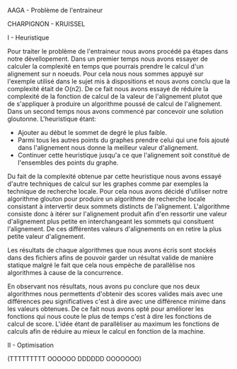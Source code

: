 AAGA - Problème de l'entraineur

CHARPIGNON - KRUISSEL

I - Heuristique

Pour traiter le problème de l'entraineur nous avons procédé pa étapes dans notre dévellopement.
Dans un premier temps nous avons essayer de calculer la complexité en temps que pourrais prendre le calcul d'un alignement sur n noeuds. Pour cela nous nous sommes appuyé sur l'exemple utilisé dans le sujet mis à dispositions et nous avons conclu que la complexité était de O(n2). De ce fait nous avons essayé de réduire la complexité de la fonction de calcul de la valeur de l'alignement plutot que de s'appliquer à produire un algorithme poussé de calcul de l'alignement.
Dans un second temps nous avons commencé par concevoir une solution gloutonne. L'heuristique étant:
  - Ajouter au début le sommet de degré le plus faible.
  - Parmi tous les autres points du graphes prendre celui qui une fois ajouté dans l'alignement nous donne la meilleur valeur d'alignement.
  - Continuer cette heuristique jusqu'a ce que l'alignement soit constitué de l'ensembles des points du graphe.

Du fait de la complexité obtenue par cette heuristique nous avons essayé d'autre techniques de calcul sur les graphes comme par exemples la technique de recherche locale. Pour cela nous avons décidé d'utiliser notre algorithme glouton pour produire un algorithme de recherche locale consistant à intervertir deux sommets distincts de l'alignement. L'algorithme consiste donc à itérer sur l'alignement produit afin d'en ressortir une valeur d'alignement plus petite en interchangeant les sommets qui consituent l'alignement. De ces différentes valeurs d'alignements on en retire la plus petite valeur d'alignement.

Les résultats de chaque algorithmes que nous avons écris sont stockés dans des fichiers afins de pouvoir garder un résultat valide de manière statique malgré le fait que cela nous empèche de parallèlise nos algorithmes à cause de la concurrence.

En observant nos résultats, nous avons pu conclure que nos deux algorithmes nous permettents d'obtenir des scores valides mais avec une différences peu significatives c'est à dire avec une différence minime dans les valeurs obtenues. De ce fait nous avons opté pour améliorer les fonctions qui nous coute le plus de temps c'est à dire les fonctions de calcul de score. L'idée étant de parallèliser au maximum les fonctions de calculs afin de réduire au mieux le calcul en fonction de la machine.

II - Optimisation

(TTTTTTTTT OOOOOO DDDDDD OOOOOOO)
